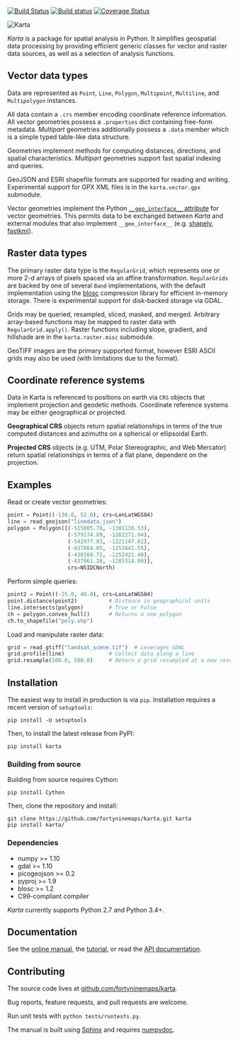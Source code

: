 [![Build Status](https://travis-ci.org/fortyninemaps/karta.svg?branch=master)](https://travis-ci.org/fortyninemaps/karta)
[![Build status](https://ci.appveyor.com/api/projects/status/viiimwp5pu7ff2bp?svg=true)](https://ci.appveyor.com/project/njwilson23/karta)
[![Coverage Status](https://coveralls.io/repos/github/fortyninemaps/karta/badge.svg?branch=master)](https://coveralls.io/github/fortyninemaps/karta?branch=master)

![Karta](https://raw.githubusercontent.com/fortyninemaps/karta/gh-pages/images/karta_logo.png)

*Karta* is a package for spatial analysis in Python. It simplifies geospatial
data processing by providing efficient generic classes for vector and raster
data sources, as well as a selection of analysis functions.

## Vector data types

Data are represented as `Point`, `Line`, `Polygon`, `Multipoint`, `Multiline`,
and `Multipolygon` instances.

All data contain a `.crs` member encoding coordinate reference information. All
vector geometries possess a `.properties` dict containing free-form metadata.
*Multipart* geometries additionally possess a `.data` member which is a simple
typed table-like data structure.

Geometries implement methods for computing distances, directions, and spatial
characteristics. *Multipart* geometries support fast spatial indexing and
queries.

GeoJSON and ESRI shapefile formats are supported for reading and writing.
Experimental support for GPX XML files is in the `karta.vector.gpx` submodule.

Vector geometries implement the Python [`__geo_interface__`
attribute](https://gist.github.com/sgillies/2217756) for vector geometries. This
permits data to be exchanged between *Karta* and external modules that also
implement `__geo_interface__` (e.g.
[shapely](https://github.com/Toblerity/Shapely),
[fastkml](https://fastkml.readthedocs.org/en/latest/)).

## Raster data types

The primary raster data type is the `RegularGrid`, which represents one or more
2-d arrays of pixels spaced via an affine transformation. `RegularGrids` are
backed by one of several `Band` implementations, with the default implementation
using the [blosc](http://www.blosc.org/) compression library for efficient
in-memory storage. There is experimental support for disk-backed storage via
GDAL.

Grids may be queried, resampled, sliced, masked, and merged. Arbitrary
array-based functions may be mapped to raster data with `RegularGrid.apply()`.
Raster functions including slope, gradient, and hillshade are in the
`karta.raster.misc` submodule.

GeoTIFF images are the primary supported format, however ESRI ASCII grids may
also be used (with limitations due to the format).

## Coordinate reference systems

Data in Karta is referenced to positions on earth via `CRS` objects that
implement projection and geodetic methods. Coordinate reference systems may be
either geographical or projected.

**Geographical CRS** objects return spatial relationships in terms of the true
computed distances and azimuths on a spherical or ellipsoidal Earth.

**Projected CRS** objects (e.g. UTM, Polar Stereographic, and Web Mercator)
return spatial relationships in terms of a flat plane, dependent on the
projection.

## Examples

Read or create vector geometries:

```python
point = Point((-130.0, 52.0), crs=LonLatWGS84)
line = read_geojson("linedata.json")
polygon = Polygon([(-515005.78, -1301130.53),
                   (-579174.89, -1282271.94),
                   (-542977.83, -1221147.82),
                   (-437864.05, -1251641.55),
                   (-438160.72, -1252421.48),
                   (-437961.28, -1285314.00)],
                   crs=NSIDCNorth)
```
Perform simple queries:
```python
point2 = Point((-25.0, 48.0), crs=LonLatWGS84)
point.distance(point2)          # Distance in geographical units
line.intersects(polygon)        # True or False
ch = polygon.convex_hull()      # Returns a new polygon
ch.to_shapefile("poly.shp")
```
Load and manipulate raster data:
```python
grid = read_gtiff("landsat_scene.tif")  # Leverages GDAL
grid.profile(line)              # Collect data along a line
grid.resample(500.0, 500.0)     # Return a grid resampled at a new resolution
```

## Installation

The easiest way to install in production is via `pip`. Installation requires a
recent version of `setuptools`:

    pip install -U setuptools

Then, to install the latest release from PyPI:

    pip install karta

### Building from source

Building from source requires Cython:

    pip install Cython

Then, clone the repository and install:

    git clone https://github.com/fortyninemaps/karta.git karta
    pip install karta/

### Dependencies

- numpy >= 1.10
- gdal >= 1.10
- picogeojson >= 0.2
- pyproj >= 1.9
- blosc >= 1.2
- C99-compliant compiler

*Karta* currently supports Python 2.7 and Python 3.4+.


## Documentation

See the [online manual](http://www.fortyninemaps.com/kartadocs/introduction.html),
the [tutorial](http://www.fortyninemaps.com/kartadocs/_static/tutorial.html), or read the
[API documentation](http://www.fortyninemaps.com/kartadocs/reference.html).

## Contributing

The source code lives at
[github.com/fortyninemaps/karta](github.com/fortyninemaps/karta).

Bug reports, feature requests, and pull requests are welcome.

Run unit tests with `python tests/runtests.py`.

The manual is built using [Sphinx](http://sphinx-doc.org/) and requires
[numpydoc](https://github.com/numpy/numpydoc).

